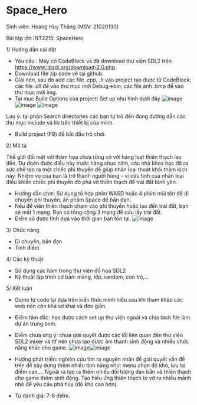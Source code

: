 # Space_Hero
Sinh viên: Hoàng Huy Thắng (MSV: 21020130)

Bài tập lớn INT2215: SpaceHero

1/ Hướng dẫn cài đặt
- Yêu cầu : Máy có CodeBlock và đã download thư viện SDL2 trên https://www.libsdl.org/download-2.0.php.
- Download file zip code về tại github.
- Giải nén, sau đó add các file .cpp, .h vào project tạo được từ CodeBlock; các file .dll để vào thư mục mới Debug->bin; các file ảnh .bmp để vào thư mục mới img.
- Tại mục Build Options của project: Set up như hình dưới đây ![image](https://user-images.githubusercontent.com/100281796/170291267-2dc83747-9d4e-41b4-a157-e6f5a7e4cbb5.png)
![image](https://user-images.githubusercontent.com/100281796/170291411-92acec0a-d005-4859-a502-342b8fdd8f69.png)
![image](https://user-images.githubusercontent.com/100281796/170291505-7472aaac-8fcf-4428-9457-cf087d9dc009.png)

Lưu ý: tại phần Search directories các bạn tự trỏ đến đúng đường dẫn các thư mục include và lib trên thiết bị của mình.
- Build project (F9) để bắt đầu trò chơi.

2/ Mô tả

Thế giới đối mặt với thảm họa chưa từng có với hàng loạt thiên thạch lao đến. Dự đoán được điều này trước hàng chục năm, các nhà khoa học đã ra sức chế tạo ra một chiếc phi thuyền để giúp nhân loại thoát khỏi thảm kịch này. Nhiệm vụ của bạn là trở thành người hùng - vị cứu tinh của nhân loại điều khiển chiếc phi thuyền đó phá vỡ thiên thạch để trái đất bình yên.
- Hướng dẫn chơi: Sử dụng tổ hợp phím WASD hoặc 4 phím mũi tên để di chuyển phi thuyền, ấn phấm Space để bắn đạn.
- Nếu để viên thiên thạch chạm vào phi thuyền hoặc lao đến trái đất, bạn sẽ mất 1 mạng. Bạn có tổng cộng 3 mạng để cứu lấy trái đất.
- Điểm số được tính dựa vào thời gian bạn tồn tại.
![image](https://user-images.githubusercontent.com/100281796/170301412-dc42086a-a8cd-4460-8363-192cf0035ef1.png)

3/ Chức năng
- Di chuyển, bắn đạn
- Tính điểm

4/ Các kỹ thuật
- Sử dụng các hàm trong thư viện đồ họa SDL2
- Kỹ thuật lập trình cơ bản: mảng, lớp, random, con trỏ,...

5/ Kết luận
- Game tự code lại dựa trên kiến thức mình hiểu sau khi tham khảo các web nên còn khá sơ khai và đơn giản.
- Điểm tâm đắc: học được cách set up thư viện ngoài và chia tách file làm dự án trung bình.
- Điểm chưa ưng ý: chưa giải quyết được các lỗi liên quan đến thư viện SDL2 mixer và ttf nên chưa tạo được âm thanh sinh động và nhiều chức năng khác cho game.
![image](https://user-images.githubusercontent.com/100281796/170302582-8c1b9c6a-b411-4cc4-a826-d9c3612c59e8.png)![image](https://user-images.githubusercontent.com/100281796/170304670-ece9980f-3112-4218-ac59-2085f0744f63.png)

- Hướng phát triển: nghiên cứu tìm ra nguyên nhân để giải quyết vấn đề trên để xây dựng thêm nhiều tính năng như: menu chọn độ khó, lưu lại điểm cao,... Ngoài ra tạo ra thêm nhiều đối tượng đạn bắn và thiên thạch cho game thêm sinh động. Tạo hiếu ứng thiên thạch to vỡ ra nhiều mảnh nhỏ để yêu cầu phá hủy (độ khó cao hơn).
- Tự đánh giá: 7-8 điểm.

